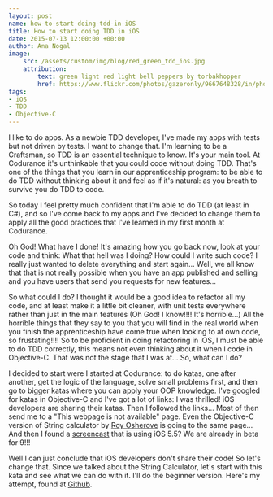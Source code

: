 ```yaml
---
layout: post
name: how-to-start-doing-tdd-in-iOS
title: How to start doing TDD in iOS
date: 2015-07-13 12:00:00 +00:00
author: Ana Nogal
image:
    src: /assets/custom/img/blog/red_green_tdd_ios.jpg
    attribution:
        text: green light red light bell peppers by torbakhopper
        href: https://www.flickr.com/photos/gazeronly/9667648328/in/photolist-fJie2S-kZ8Mqf-6F2HWB-dEH5CJ-nCD6Q1-uTXu3t-kvtUVp-abPirU-i9k6jv-6HMN8y-2n1uRJ-fppLN7-92QoDw-4CkQfp-jZsn4v-7eKrr1-6gUp9u-pcmf7G-4WPn1x-oxKF3T-fFv6gC-2ExfcW-qVgWCr-6R5jLn-6JGqn1-a76YAX-91gpM3-2DW5pw-8SUiAF-4JdLud-5581dv-pkPuXX-dtz6uY-7WzTW4-6kAypB-9AeS4v-p5TYcH-8zj22U-7WzTHZ-r1BNYp-nRtj4g-5Er1mN-npQNoK-q1AokQ-9FKegf-6H2RE1-75oehG-e7dobd-2ohvnH-oEjR2C/
tags:
- iOS
- TDD
- Objective-C
---
```


I like to do apps. As a newbie TDD developer, I've made my apps with tests but not driven by tests. I want to change that. I'm learning to be a Craftsman, so TDD is an essential technique to know. It's your main tool. At Codurance it's unthinkable that you could code without doing TDD. That's one of the things that you learn in our apprenticeship program: to be able to do TDD without thinking about it and feel as if it's natural: as you breath to survive you do TDD to code.

So today I feel pretty much confident that I'm able to do TDD (at least in C#), and so I've come back to my apps and I've decided to change them to apply all the good practices that I've learned in my first month at Codurance.

Oh God! What have I done! It's amazing how you go back now, look at your code and think: What that hell was I doing? How could I write such code? I really just wanted to delete everything and start again... Well, we all know that that is not really possible when you have an app published and selling and you have users that send you requests for new features...

So what could I do? I thought it would be a good idea to refactor all my code, and at least make it a little bit cleaner, with unit tests everywhere rather than just in the main features (Oh God! I know!!!! It's horrible...) All the horrible things that they say to you that you will find in the real world when you finish the apprenticeship have come true when looking to at own code, so frustating!!!! So to be proficient in doing refactoring in iOS, I must be able to do TDD correctly, this means not even thinking about it when I code in Objective-C. That was not the stage that I was at... So, what can I do?

I decided to start were I started at Codurance: to do katas, one after another, get the logic of the language, solve small problems first, and then go to bigger katas where you can apply your OOP knowledge. I've googled for katas in Objective-C and I've got a lot of links: I was thrilled! iOS developers are sharing their katas. Then I followed the links... Most of then send me to a "This webpage is not available" page. Even the Objective-C version of String calculator by [Roy Osherove](http://osherove.com/tdd-kata-1/) is going to the same page... And then I found a [screencast](http://www.screencast.com/t/CfaYvoCMHE) that is using iOS 5.5? We are already in beta for 9!!!

Well I can just conclude that iOS developers don't share their code! So let's change that. Since we talked about the String Calculator, let's start with this kata and see what we can do with it. I'll do the beginner version. Here's my attempt, found at [Github](https://github.com/ananogal/StringCalculator).
